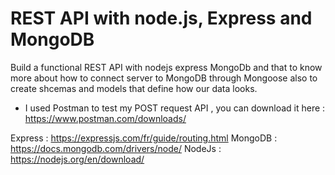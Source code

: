 # REST API with node.js, Express and MongoDB

Build a functional REST API with nodejs express MongoDb and that to know more about how to connect server to MongoDB through Mongoose also to create shcemas and models that define how our data looks.

- I used Postman to test my POST request API , you can download it here : https://www.postman.com/downloads/

Express : https://expressjs.com/fr/guide/routing.html
MongoDB : https://docs.mongodb.com/drivers/node/
NodeJs : https://nodejs.org/en/download/
